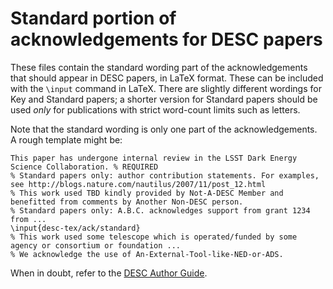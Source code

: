 # Standard portion of acknowledgements for DESC papers

These files contain the standard wording part of the acknowledgements that should appear in DESC papers, in LaTeX format.
These can be included with the `\input` command in LaTeX. There are slightly different wordings for Key and Standard papers; a shorter version for Standard papers should be used *only* for publications with strict word-count limits such as letters.

Note that the standard wording is only one part of the acknowledgements. A rough template might be:

```
This paper has undergone internal review in the LSST Dark Energy Science Collaboration. % REQUIRED
% Standard papers only: author contribution statements. For examples, see http://blogs.nature.com/nautilus/2007/11/post_12.html
% This work used TBD kindly provided by Not-A-DESC Member and benefitted from comments by Another Non-DESC person.
% Standard papers only: A.B.C. acknowledges support from grant 1234 from ...
\input{desc-tex/ack/standard}
% This work used some telescope which is operated/funded by some agency or consortium or foundation ...
% We acknowledge the use of An-External-Tool-like-NED-or-ADS.
```

When in doubt, refer to the [DESC Author Guide](https://github.com/LSSTDESC/Author_Guide/blob/compiled/main.pdf).
